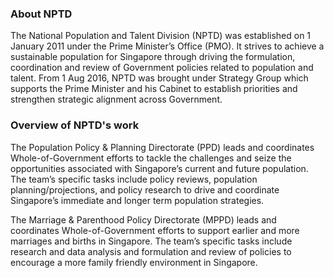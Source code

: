 

### **About NPTD**
The National Population and Talent Division (NPTD) was established on 1 January 2011 under the Prime Minister’s Office (PMO). It strives to achieve a sustainable population for Singapore through driving the formulation, coordination and review of Government policies related to population and talent. From 1 Aug 2016, NPTD was brought under Strategy Group which supports the Prime Minister and his Cabinet to establish priorities and strengthen strategic alignment across Government. 

### **Overview of NPTD's work**

The Population Policy & Planning Directorate (PPD) leads and coordinates Whole-of-Government efforts to tackle the challenges and seize the opportunities associated with Singapore’s current and future population. The team’s specific tasks include policy reviews, population planning/projections, and policy research to drive and coordinate Singapore’s immediate and longer term population strategies. 

The Marriage & Parenthood Policy Directorate (MPPD) leads and coordinates Whole-of-Government efforts to support earlier and more marriages and births in Singapore. The team’s specific tasks include research and data analysis and formulation and review of policies to encourage a more family friendly environment in Singapore. 
